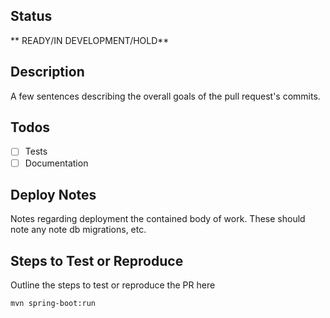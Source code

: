 ## Status
** READY/IN DEVELOPMENT/HOLD**

## Description
A few sentences describing the overall goals of the pull request's commits.

## Todos
- [ ] Tests
- [ ] Documentation

## Deploy Notes
Notes regarding deployment the contained body of work. These should note any note  db migrations, etc.

## Steps to Test or Reproduce
Outline the steps to test or reproduce the PR here

```shell
mvn spring-boot:run
```